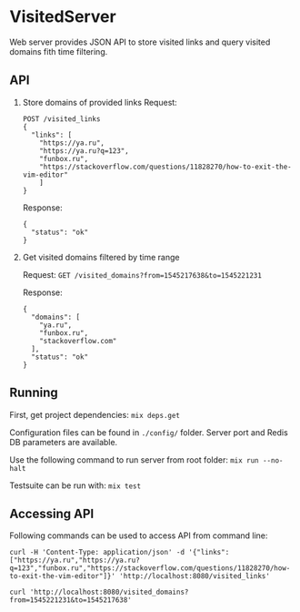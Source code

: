 # VisitedServer

Web server provides JSON API to store visited links and query visited domains fith time filtering.

## API
1. Store domains of provided links
   Request:
   ```
   POST /visited_links
   {
     "links": [
       "https://ya.ru",
       "https://ya.ru?q=123",
       "funbox.ru",
       "https://stackoverflow.com/questions/11828270/how-to-exit-the-vim-editor"
       ]
   }
   ```

   Response:
   ```
   {
     "status": "ok"
   }
   ```

2. Get visited domains filtered by time range

   Request:
   `GET /visited_domains?from=1545217638&to=1545221231`

   Response:
   ```
   {
     "domains": [
       "ya.ru",
       "funbox.ru",
       "stackoverflow.com"
     ],
     "status": "ok"
   }
   ```

## Running

First, get project dependencies:
`mix deps.get`

Configuration files can be found in `./config/` folder.
Server port and Redis DB parameters are available.

Use the following command to run server from root folder:
`mix run --no-halt`

Testsuite can be run with:
`mix test`

## Accessing API

Following commands can be used to access API from command line:
```
curl -H 'Content-Type: application/json' -d '{"links": ["https://ya.ru","https://ya.ru?q=123","funbox.ru","https://stackoverflow.com/questions/11828270/how-to-exit-the-vim-editor"]}' 'http://localhost:8080/visited_links'

curl 'http://localhost:8080/visited_domains?from=1545221231&to=1545217638'
```
